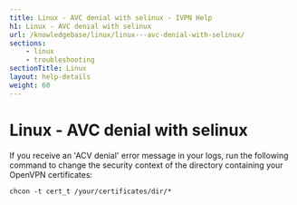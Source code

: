 ```yaml
---
title: Linux - AVC denial with selinux - IVPN Help
h1: Linux - AVC denial with selinux
url: /knowledgebase/linux/linux---avc-denial-with-selinux/
sections:
    - linux
    - troubleshooting
sectionTitle: Linux
layout: help-details
weight: 60
---
```

# Linux - AVC denial with selinux

If you receive an 'ACV denial' error message in your logs, run the following command to change the security context of the directory containing your OpenVPN certificates:

```
chcon -t cert_t /your/certificates/dir/*
```
